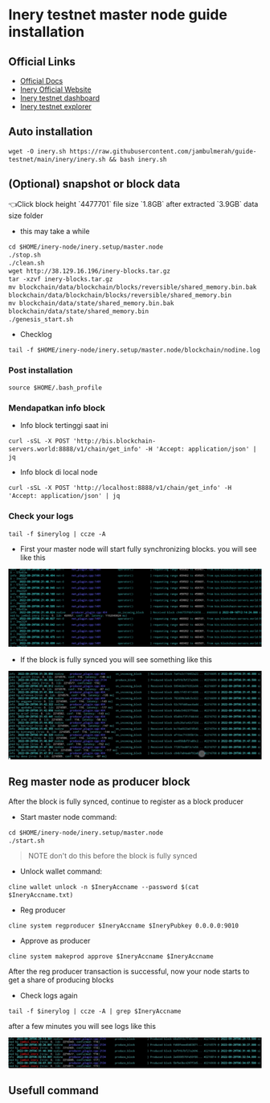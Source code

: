 # Inery testnet master node guide installation

## Official Links
- [Official Docs](https://docs.inery.io/)
- [Inery Official Website](https://inery.io/)
- [Inery testnet dashboard](https://testnet.inery.io/dashboard)
- [Inery testnet explorer](https://explorer.inery.io)

## Auto installation 
```
wget -O inery.sh https://raw.githubusercontent.com/jambulmerah/guide-testnet/main/inery/inery.sh && bash inery.sh
```

## (Optional) snapshot or block data
</details>
  </summary>👈Click</summary>
block height `4477701` file size `1.8GB` after extracted `3.9GB` data size folder

- this may take a while

```
cd $HOME/inery-node/inery.setup/master.node
./stop.sh
./clean.sh
wget http://38.129.16.196/inery-blocks.tar.gz
tar -xzvf inery-blocks.tar.gz
mv blockchain/data/blockchain/blocks/reversible/shared_memory.bin.bak blockchain/data/blockchain/blocks/reversible/shared_memory.bin
mv blockchain/data/state/shared_memory.bin.bak blockchain/data/state/shared_memory.bin
./genesis_start.sh
```
- Checklog

```
tail -f $HOME/inery-node/inery.setup/master.node/blockchain/nodine.log
```
</details>

### Post installation
```
source $HOME/.bash_profile
```

### Mendapatkan info block
- Info block tertinggi saat ini
```
curl -sSL -X POST 'http://bis.blockchain-servers.world:8888/v1/chain/get_info' -H 'Accept: application/json' | jq
```
- Info block di local node
```
curl -sSL -X POST 'http://localhost:8888/v1/chain/get_info' -H 'Accept: application/json' | jq
```
### Check your logs
```
tail -f $inerylog | ccze -A
```
- First your master node will start fully synchronizing blocks. you will see like this

![img](./img/sync_true.jpg)

- If the block is fully synced you will see something like this

![img](./img/sync_false.jpg)

## Reg master node as producer block
After the block is fully synced, continue to register as a block producer
- Start master node
command:
```
cd $HOME/inery-node/inery.setup/master.node
./start.sh
```
>NOTE don't do this before the block is fully synced

- Unlock wallet
command:
```
cline wallet unlock -n $IneryAccname --password $(cat $IneryAccname.txt)
```
- Reg producer
```
cline system regproducer $IneryAccname $IneryPubkey 0.0.0.0:9010
```
- Approve as producer
```
cline system makeprod approve $IneryAccname $IneryAccname
```
After the reg producer transaction is successful, now your node starts to get a share of producing blocks
- Check logs again
```
tail -f $inerylog | ccze -A | grep $IneryAccname
```
after a few minutes you will see logs like this

![img](./img/block_produced.jpg)

## Usefull command
